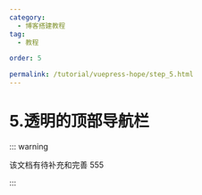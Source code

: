 ```yaml
---
category:
  - 博客搭建教程
tag:
  - 教程

order: 5

permalink: /tutorial/vuepress-hope/step_5.html
---
```


# 5.透明的顶部导航栏

::: warning

该文档有待补充和完善 555

:::
